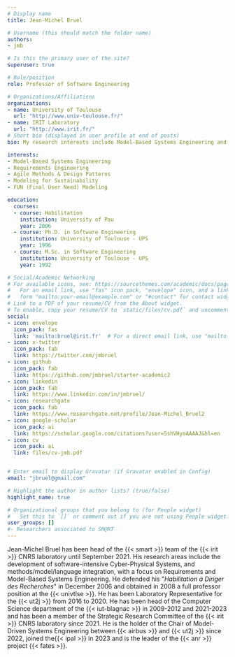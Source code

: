 ```yaml
---
# Display name
title: Jean-Michel Bruel

# Username (this should match the folder name)
authors:
- jmb

# Is this the primary user of the site?
superuser: true

# Role/position
role: Professor of Software Engineering

# Organizations/Affiliations
organizations:
- name: University of Toulouse
  url: "http://www.univ-toulouse.fr/"
- name: IRIT Laboratory
  url: "http://www.irit.fr/"
# Short bio (displayed in user profile at end of posts)
bio: My research interests include Model-Based Systems Engineering and Requirements Engineering.

interests:
- Model-Based Systems Engineering
- Requirements Engineering
- Agile Methods & Design Patterns
- Modeling for Sustainability
- FUN (Final User Need) Modeling

education:
  courses:
  - course: Habilitation
    institution: University of Pau
    year: 2006
  - course: Ph.D. in Software Engineering
    institution: University of Toulouse - UPS
    year: 1996
  - course: M.Sc. in Software Engineering
    institution: University of Toulouse - UPS
    year: 1992

# Social/Academic Networking
# For available icons, see: https://sourcethemes.com/academic/docs/page-builder/#icons
#   For an email link, use "fas" icon pack, "envelope" icon, and a link in the
#   form "mailto:your-email@example.com" or "#contact" for contact widget.
# Link to a PDF of your resume/CV from the About widget.
# To enable, copy your resume/CV to `static/files/cv.pdf` and uncomment the lines below.
social:
- icon: envelope
  icon_pack: fas
  link: 'mailto:bruel@irit.fr'  # For a direct email link, use "mailto:test@example.org".
- icon: x-twitter
  icon_pack: fab
  link: https://twitter.com/jmbruel
- icon: github
  icon_pack: fab
  link: https://github.com/jmbruel/starter-academic2
- icon: linkedin
  icon_pack: fab
  link: https://www.linkedin.com/in/jmbruel/
- icon: researchgate
  icon_pack: fab
  link: https://www.researchgate.net/profile/Jean-Michel_Bruel2
- icon: google-scholar
  icon_pack: ai
  link: https://scholar.google.com/citations?user=5shVHyoAAAAJ&hl=en
- icon: cv
  icon_pack: ai
  link: files/cv-jmb.pdf


# Enter email to display Gravatar (if Gravatar enabled in Config)
email: "jbruel@gmail.com"

# Highlight the author in author lists? (true/false)
highlight_name: true

# Organizational groups that you belong to (for People widget)
#   Set this to `[]` or comment out if you are not using People widget.
user_groups: []
#- Researchers associated to SM@RT
---
```


Jean-Michel Bruel has been head of the {{< smart >}} team of the {{< irit >}} CNRS laboratory until September 2021.
His research areas include the development of software-intensive Cyber-Physical Systems, and methods/model/language integration, with a focus on Requirements and Model-Based Systems Engineering.
He defended his "_Habilitation à Diriger des Recherches_" in December 2006 and obtained in 2008 a full professor position at the {{< univtlse >}}.
He has been Laboratory Representative for the {{< ut2j >}} from 2016 to 2020.
He has been head of the Computer Science department of the {{< iut-blagnac >}} in 2009-2012 and 2021-2023
and has been a member of the Strategic Research Committee of the {{< irit >}} CNRS laboratory since 2021.
He is the holder of the Chair of Model-Driven Systems Engineering between {{< airbus >}} and {{< ut2j >}} since 2022, joined the{{< ipal >}} in 2023 and is the leader of the {{< anr >}} project {{< fates >}}.
  